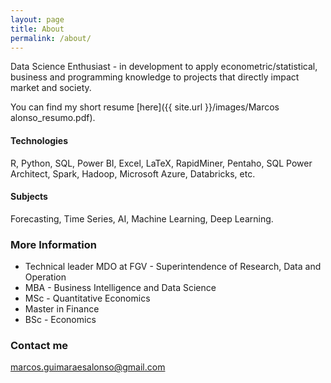 ```yaml
---
layout: page
title: About
permalink: /about/
---
```

Data Science Enthusiast - in development to apply econometric/statistical, business and programming knowledge to projects that directly impact market and society.

You can find my short resume [here]({{ site.url }}/images/Marcos alonso_resumo.pdf).

#### Technologies
R, Python, SQL, Power BI, Excel, LaTeX, RapidMiner, Pentaho, SQL Power Architect, Spark, Hadoop, Microsoft Azure, Databricks, etc.

#### Subjects
Forecasting, Time Series, AI, Machine Learning, Deep Learning.

### More Information

- Technical leader MDO at FGV - Superintendence of Research, Data and Operation
- MBA - Business Intelligence and Data Science
- MSc - Quantitative Economics
- Master in Finance
- BSc - Economics

### Contact me

[marcos.guimaraesalonso@gmail.com](mailto:marcos.guimaraesalonso@gmail.com)
